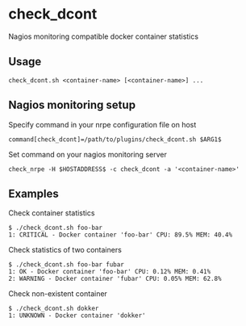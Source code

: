 # check_dcont
Nagios monitoring compatible docker container statistics

## Usage
```
check_dcont.sh <container-name> [<container-name>] ...
```

## Nagios monitoring setup
Specify command in your nrpe configuration file on host

```
command[check_dcont]=/path/to/plugins/check_dcont.sh $ARG1$
```

Set command on your nagios monitoring server

```
check_nrpe -H $HOSTADDRESS$ -c check_dcont -a '<container-name>'
```

## Examples
Check container statistics

```
$ ./check_dcont.sh foo-bar
1: CRITICAL - Docker container 'foo-bar' CPU: 89.5% MEM: 40.4%
```

Check statistics of two containers

```
$ ./check_dcont.sh foo-bar fubar
1: OK - Docker container 'foo-bar' CPU: 0.12% MEM: 0.41%
2: WARNING - Docker container 'fubar' CPU: 0.05% MEM: 62.8%
```
Check non-existent container

```
$ ./check_dcont.sh dokker
1: UNKNOWN - Docker container 'dokker'
```
